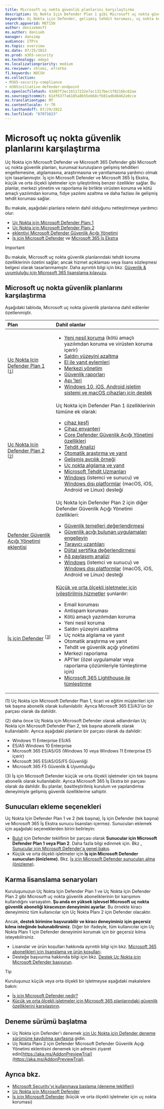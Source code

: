 ```yaml
---
title: Microsoft uç nokta güvenlik planlarını karşılaştırma
description: Uç Nokta Için Defender Plan 1 gibi Microsoft uç nokta güvenlik planlarını Uç Nokta Için Defender Plan 2 ile karşılaştırın. Planlar arasındaki farklar hakkında bilgi edinin ve kuruluşunuzun gereksinimlerine uygun planı seçin.
keywords: Uç Nokta için Defender, gelişmiş tehdit koruması, uç nokta koruması, uç nokta güvenliği, cihaz güvenliği, siber güvenlik
search.appverid: MET150
author: denisebmsft
ms.author: deniseb
manager: dansimp
audience: ITPro
ms.topic: overview
ms.date: 07/25/2022
ms.prod: m365-security
ms.technology: mdep1
ms.localizationpriority: medium
ms.reviewer: shlomi, efratka
f1.keywords: NOCSH
ms.collection:
- M365-security-compliance
- m365initiative-defender-endpoint
ms.openlocfilehash: 43d07f2ec10117232e7ac1317bec1f8216bc62ae
ms.sourcegitcommit: 61df6377a6185a8b55e668cfb81adbd8462a9cce
ms.translationtype: MT
ms.contentlocale: tr-TR
ms.lasthandoff: 07/29/2022
ms.locfileid: "67071623"
---
```

# <a name="compare-microsoft-endpoint-security-plans"></a>Microsoft uç nokta güvenlik planlarını karşılaştırma

Uç Nokta için Microsoft Defender ve Microsoft 365 Defender gibi Microsoft uç nokta güvenlik planları, kurumsal kuruluşların gelişmiş tehditleri engellemesine, algılamasına, araştırmasına ve yanıtlamasına yardımcı olmak için tasarlanmıştır. İş için Microsoft Defender ve Microsoft 365 İş Ekstra, küçük ve orta ölçekli işletmeler için iyileştirilmiş benzer özellikler sağlar. Bu planlar, merkezi yönetim ve raporlama ile birlikte virüsten koruma ve kötü amaçlı yazılımdan koruma, fidye yazılımı azaltma ve daha fazlası ile gelişmiş tehdit koruması sağlar. 

Bu makale, aşağıdaki planlara nelerin dahil olduğunu netleştirmeye yardımcı olur: 

- [Uç Nokta için Microsoft Defender Planı 1](https://go.microsoft.com/fwlink/p/?linkid=2154037)
- [Uç Nokta için Microsoft Defender Planı 2](https://go.microsoft.com/fwlink/p/?linkid=2154037)
- [eklentiyi Microsoft Defender Güvenlik Açığı Yönetimi](../defender-vulnerability-management/index.yml)
- [İş için Microsoft Defender](../defender-business/mdb-overview.md) ve [Microsoft 365 İş Ekstra](../../business-premium/index.md)

> [!IMPORTANT]
> Bu makale, Microsoft uç nokta güvenlik planlarındaki tehdit koruma özelliklerinin özetini sağlar; ancak hizmet açıklaması veya lisans sözleşmesi belgesi olarak tasarlanmamıştır. Daha ayrıntılı bilgi için bkz. [Güvenlik & uyumluluğu için Microsoft 365 lisanslama kılavuzu](/office365/servicedescriptions/microsoft-365-service-descriptions/microsoft-365-tenantlevel-services-licensing-guidance/microsoft-365-security-compliance-licensing-guidance).

## <a name="compare-microsoft-endpoint-security-plans"></a>Microsoft uç nokta güvenlik planlarını karşılaştırma

Aşağıdaki tabloda, Microsoft uç nokta güvenlik planlarına dahil edilenler özetlenmiştir.

| Plan | Dahil olanlar |
|:---|:---|
| [Uç Nokta Için Defender Plan 1](defender-endpoint-plan-1.md) <sup>[[1](#fn1)]</sup> | <ul><li>[Yeni nesil koruma](defender-endpoint-plan-1.md#next-generation-protection) (kötü amaçlı yazılımdan koruma ve virüsten koruma içerir)</li><li>[Saldırı yüzeyini azaltma](defender-endpoint-plan-1.md#attack-surface-reduction)</li><li> [El ile yanıt eylemleri](defender-endpoint-plan-1.md#manual-response-actions)</li><li>[Merkezi yönetim](defender-endpoint-plan-1.md#centralized-management)</li><li>[Güvenlik raporları](defender-endpoint-plan-1.md#reporting)</li><li>[Apı 'leri](defender-endpoint-plan-1.md#apis)</li><li>[Windows 10, iOS, Android işletim sistemi ve macOS cihazları için destek](defender-endpoint-plan-1.md#cross-platform-support)</li></ul>|
| [Uç Nokta Için Defender Plan 2](microsoft-defender-endpoint.md) <sup>[[2](#fn2)]</sup> | Uç Nokta için Defender Plan 1 özelliklerinin tümüne ek olarak:<ul><li>[cihaz keşfi](device-discovery.md)</li><li>[Cihaz envanteri](machines-view-overview.md)</li><li>[Core Defender Güvenlik Açığı Yönetimi özellikleri](../defender-vulnerability-management/defender-vulnerability-management-capabilities.md)</li><li>[Tehdit Analizi](threat-analytics.md)</li><li>[Otomatik araştırma ve yanıt](automated-investigations.md)</li><li>[Gelişmiş avcılık örneği](advanced-hunting-overview.md)</li><li>[Uç nokta algılama ve yanıt](overview-endpoint-detection-response.md)</li><li>[Microsoft Tehdit Uzmanları](microsoft-threat-experts.md)</li><li>[Windows](configure-endpoints.md) (istemci ve sunucu) ve [Windows dışı platformlar](configure-endpoints-non-windows.md) (macOS, iOS, Android ve Linux) desteği</li></ul> |
| [Defender Güvenlik Açığı Yönetimi eklentisi](../defender-vulnerability-management/defender-vulnerability-management-capabilities.md) | Uç Nokta Için Defender Plan 2 için diğer Defender Güvenlik Açığı Yönetimi özellikleri:<ul><li>[Güvenlik temelleri değerlendirmesi](../defender-vulnerability-management/tvm-security-baselines.md)</li><li>[Güvenlik açığı bulunan uygulamaları engelleyin](../defender-vulnerability-management/tvm-block-vuln-apps.md)</li><li>[Tarayıcı uzantıları](../defender-vulnerability-management/tvm-browser-extensions.md)</li><li>[Dijital sertifika değerlendirmesi](../defender-vulnerability-management/tvm-certificate-inventory.md)</li><li>[Ağ paylaşımı analizi](../defender-vulnerability-management/tvm-network-share-assessment.md)</li><li>[Windows](configure-endpoints.md) (istemci ve sunucu) ve [Windows dışı platformlar](configure-endpoints-non-windows.md) (macOS, iOS, Android ve Linux) desteği</li></ul> |
| [İş için Defender](../defender-business/mdb-overview.md) <sup>[[3](#fn3)]</sup>  | [Küçük ve orta ölçekli işletmeler için iyileştirilmiş hizmetler](../defender-business/compare-mdb-m365-plans.md) şunlardır: <ul><li>Email koruması</li><li>Antispam koruması</li><li>Kötü amaçlı yazılımdan koruma</li><li>Yeni nesil koruma</li><li>Saldırı yüzeyini azaltma</li><li>Uç nokta algılama ve yanıt</li><li>Otomatik araştırma ve yanıt </li><li>Tehdit ve güvenlik açığı yönetimi</li><li>Merkezi raporlama</li><li>API'ler (özel uygulamalar veya raporlama çözümleriyle tümleştirme için)</li><li>[Microsoft 365 Lighthouse ile tümleştirme](../defender-business/mdb-lighthouse-integration.md)</li></ul> |

(<a id="fn1">1</a>) Uç Nokta için Microsoft Defender Plan 1, ticari ve eğitim müşterileri için tek başına abonelik olarak kullanılabilir. Ayrıca Microsoft 365 E3/A3'ün bir parçası olarak da dahildir.

(<a id="fn2">2</a>) daha önce Uç Nokta için Microsoft Defender olarak adlandırılan Uç Nokta için Microsoft Defender Plan 2, tek başına abonelik olarak kullanılabilir. Ayrıca aşağıdaki planların bir parçası olarak da dahildir:

- Windows 11 Enterprise E5/A5
- E5/A5 Windows 10 Enterprise
- Microsoft 365 E5/A5/G5 (Windows 10 veya Windows 11 Enterprise E5 içerir)
- Microsoft 365 E5/A5/G5/F5 Güvenliği
- Microsoft 365 F5 Güvenlik & Uyumluluğu

(<a id="fn3">3</a>) İş için Microsoft Defender küçük ve orta ölçekli işletmeler için tek başına abonelik olarak kullanılabilir. Ayrıca Microsoft 365 İş Ekstra bir parçası olarak da dahildir. Bu planlar, basitleştirilmiş kurulum ve yapılandırma deneyimiyle gelişmiş güvenlik özelliklerine sahiptir.

## <a name="options-for-onboarding-servers"></a>Sunucuları ekleme seçenekleri

Uç Nokta Için Defender Plan 1 ve 2 (tek başına), İş için Defender (tek başına) ve Microsoft 365 İş Ekstra sunucu lisansları içermez. Sunucuları eklemek için aşağıdaki seçeneklerden birini belirleyin:

- [Bulut](/azure/defender-for-cloud/defender-for-cloud-introduction) için Defender teklifinin bir parçası olarak **Sunucular için Microsoft Defender Plan 1 veya Plan 2**. Daha fazla bilgi edinmek için. Bkz [. Sunucular için Microsoft Defender'a genel bakış](/azure/defender-for-cloud/defender-for-servers-introduction).
- Küçük ve orta ölçekli işletmeler için **İş için Microsoft Defender sunucuları (önizleme).** Bkz. [İş için Microsoft Defender sunucuları alma (önizleme)](../defender-business/get-defender-business-servers.md).

## <a name="mixed-licensing-scenarios"></a>Karma lisanslama senaryoları

Kuruluşunuzun Uç Nokta Için Defender Plan 1 ve Uç Nokta Için Defender Plan 2 gibi Microsoft uç nokta güvenlik aboneliklerinin bir karışımını kullandığını varsayalım. **Şu anda en yüksek işlevsel Microsoft uç nokta güvenlik aboneliği kiracınızın deneyimini ayarlar**. Bu örnekte kiracı deneyiminiz tüm kullanıcılar için Uç Nokta Planı 2 için Defender olacaktır.

Ancak, **destek birimine başvurabilir ve kiracı deneyiminiz için geçersiz kılma isteğinde bulunabilirsiniz**. Diğer bir ifadeyle, tüm kullanıcılar için Uç Nokta Planı 1 için Defender deneyimini korumak için bir geçersiz kılma isteyebilirsiniz. 

- Lisanslar ve ürün koşulları hakkında ayrıntılı bilgi için bkz. [Microsoft 365 abonelikleri için lisanslama ve ürün koşulları](https://www.microsoft.com/licensing/terms/productoffering/Microsoft365/MCA).
- Desteğe başvurma hakkında bilgi için bkz. [Destek Uç Nokta için Microsoft Defender başvurun](contact-support.md).

> [!TIP]
> Kuruluşunuz küçük veya orta ölçekli bir işletmeyse aşağıdaki makalelere bakın:
> - [İş için Microsoft Defender nedir?](../defender-business/mdb-overview.md)
> - [Küçük ve orta ölçekli işletmeler için Microsoft 365 planlarındaki güvenlik özelliklerini karşılaştırın](../defender-business/compare-mdb-m365-plans.md).

## <a name="start-a-trial"></a>Deneme sürümü başlatma

- Uç Nokta için Defender'ı denemek [için Uç Nokta için Defender deneme sürümüne kaydolma sayfasına](https://go.microsoft.com/fwlink/p/?LinkID=2168109) gidin.
- Uç Nokta Planı 2 için Defender Microsoft Defender Güvenlik Açığı Yönetimi eklentisini denemek için adresini ziyaret edin[https://aka.ms/AddonPreviewTrial](https://aka.ms/AddonPreviewTrial). 

## <a name="see-also"></a>Ayrıca bkz.

- [Microsoft Security'yi kullanmaya başlama (deneme teklifleri)](https://www.microsoft.com/security/business/get-started/start-free-trial)
- [Uç Nokta için Microsoft Defender](microsoft-defender-endpoint.md)
- [İş için Microsoft Defender](../defender-business/mdb-overview.md) (küçük ve orta ölçekli işletmeler için uç nokta koruması)
